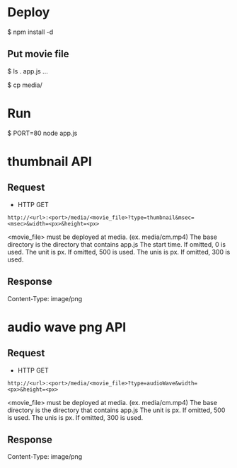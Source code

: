 Deploy
======
$ npm install -d

Put movie file
---------------
$ ls .
app.js
...

$ cp <mp4 file> media/



Run
===
$ PORT=80 node app.js


thumbnail API
==============

Request
--------
* HTTP GET

```
http://<url>:<port>/media/<movie_file>?type=thumbnail&msec=<msec>&width=<px>&height=<px>
```

<movie_file> must be deployed at media. (ex. media/cm.mp4)
             The base directory is the directory that contains app.js
<msec>       The start time. If omitted, 0 is used.
<width>      The unit is px. If omitted, 500 is used.
<height>     The unis is px. If omitted, 300 is used.

Response
--------
Content-Type: image/png

audio wave png API
===================

Request
--------
* HTTP GET

```
http://<url>:<port>/media/<movie_file>?type=audioWave&width=<px>&height=<px>
```

<movie_file> must be deployed at media. (ex. media/cm.mp4)
             The base directory is the directory that contains app.js
<width>      The unit is px. If omitted, 500 is used.
<height>     The unis is px. If omitted, 300 is used.


Response
--------
Content-Type: image/png
